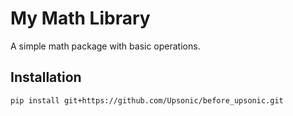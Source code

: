 # My Math Library

A simple math package with basic operations.

## Installation

```bash
pip install git+https://github.com/Upsonic/before_upsonic.git
